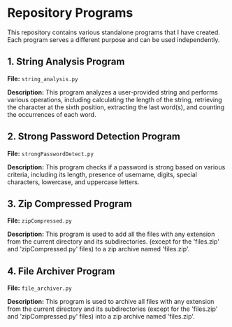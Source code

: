 # Repository Programs

This repository contains various standalone programs that I have created. Each program serves a different purpose and can be used independently.

## 1. String Analysis Program

**File:** `string_analysis.py`

**Description:** This program analyzes a user-provided string and performs various operations, including calculating the length of the string, retrieving the character at the sixth position, extracting the last word(s), and counting the occurrences of each word.

## 2. Strong Password Detection Program

**File:** `strongPasswordDetect.py`

**Description:** This program checks if a password is strong based on various criteria, including its length, presence of username, digits, special characters, lowercase, and uppercase letters.

## 3. Zip Compressed Program

**File:** `zipCompressed.py`

**Description:** This program is used to add all the files with any extension from the current directory and its subdirectories. (except for the 'files.zip' and 'zipCompressed.py' files) to a zip archive named 'files.zip'.

## 4. File Archiver Program

**File:** `file_archiver.py`

**Description:** This program is used to archive all files with any extension from the current directory and its subdirectories (except for the 'files.zip' and 'zipCompressed.py' files) into a zip archive named 'files.zip'.

